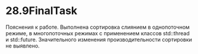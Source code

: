 # 28.9FinalTask
Пояснения к работе.
Выполнена сортировка слиянием в однопоточном режиме, в многопоточных режимах с применением классов std::thread и std::future.
Значительного изменения производительности сортировки не выявлено.
